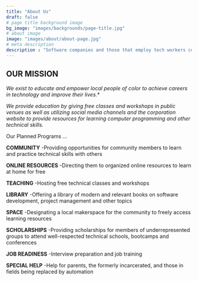 ```yaml
---
title: "About Us"
draft: false
# page title background image
bg_image: "images/backgrounds/page-title.jpg"
# about image
image: "images/about/about-page.jpg"
# meta description
description : "Software companies and those that employ tech workers continue to struggle with poor diversity numbers, going so far as to claim the talent isn’t there. We aim to help talented people of color access the knowledge, resources and networks they need to build their careers."
---
```


## OUR MISSION

*We exist to educate and empower local people of color to achieve careers in technology and improve their lives.**

*We provide education by giving free classes and workshops in public venues as well as utilizing social media channels and the corporation website to provide resources for learning computer programming and other technical skills.*

Our Planned Programs ...

**COMMUNITY**
-Providing opportunities for community members to learn and practice technical skills with others

**ONLINE RESOURCES**
-Directing them to organized online resources to learn at home for free

**TEACHING**
-Hosting free technical classes and workshops

**LIBRARY**
-Offering a library of modern and relevant books on software development, project management and other topics

**SPACE**
-Designating a local makerspace for the community to freely access learning resources

**SCHOLARSHIPS**
-Providing scholarships for members of underrepresented groups to attend well-respected technical schools, bootcamps and conferences

**JOB READINESS**
-Interview preparation and job training

**SPECIAL HELP**
-Help for parents, the formerly incarcerated, and those in fields being replaced by automation
